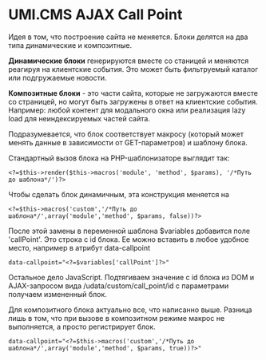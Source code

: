# UMI.CMS AJAX Call Point
Идея в том, что построение сайта не меняется. Блоки делятся на два типа динамические и композитные.

**Динамические блоки** генерируются вместе со станицей и меняются реагируя на клиентские события. Это может быть фильтруемый каталог или подгружаемые новости.

**Композитные блоки** - это части сайта, которые не загружаются вместе со страницей, но могут быть загружены в ответ на клиентские события. Например: любой контент для модального окна или реализация lazy load для неиндексируемых частей сайта.

Подразумевается, что блок соответствует макросу (который может менять данные в зависимости от GET-параметров) и шаблону блока.

Стандартный вызов блока на PHP-шаблонизаторе выглядит так:

`<?=$this->render($this->macros('module', 'method', $params), '/*Путь до шаблона*/')?>`

Чтобы сделать блок динамичным, эта конструкция меняется на

`<?=$this->macros('custom','/*Путь до шаблона*/',array('module','method', $params, false))?>`

После этой замены в переменной шаблона $variables добавится поле 'callPoint'. Это строка с id блока. Ее можно вставить в любое удобное место, например в атрибут data-callpoint  

` data-callpoint="<?=$variables['callPoint']?>" `

Остальное дело JavaScript. Подтягиваем значение с id блока из DOM и AJAX-запросом вида /udata/custom/call_point/id с параметрами получаем измененный блок.

Для композитного блока актуально все, что написанно выше. Разница лишь в том, что при вызове в композитном режиме макрос не выполняется, а просто регистрирует блок.

` data-callpoint="<?=$this->macros('custom','/*Путь до шаблона*/',array('module','method', $params, true))?>" `